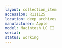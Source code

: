 ```yaml
---
layout: collection_item
accession: R111125
location: deep_archives
manufacturer: Apple
model: Macintosh LC II
serial: 
status: working
---
```


